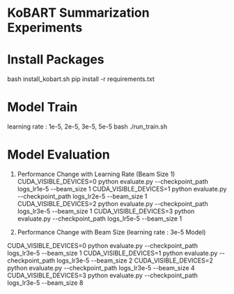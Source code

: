 # KoBART Summarization Experiments

# Install Packages

bash install_kobart.sh
pip install -r requirements.txt

# Model Train
learning rate : 1e-5, 2e-5, 3e-5, 5e-5
bash ./run_train.sh

# Model Evaluation

1) Performance Change with Learning Rate (Beam Size 1)
CUDA_VISIBLE_DEVICES=0 python evaluate.py --checkpoint_path logs_lr1e-5 --beam_size 1
CUDA_VISIBLE_DEVICES=1 python evaluate.py --checkpoint_path logs_lr2e-5 --beam_size 1
CUDA_VISIBLE_DEVICES=2 python evaluate.py --checkpoint_path logs_lr3e-5 --beam_size 1
CUDA_VISIBLE_DEVICES=3 python evaluate.py --checkpoint_path logs_lr5e-5 --beam_size 1

2) Performance Change with Beam Size (learning rate : 3e-5 Model)

CUDA_VISIBLE_DEVICES=0 python evaluate.py --checkpoint_path logs_lr3e-5 --beam_size 1
CUDA_VISIBLE_DEVICES=1 python evaluate.py --checkpoint_path logs_lr3e-5 --beam_size 2
CUDA_VISIBLE_DEVICES=2 python evaluate.py --checkpoint_path logs_lr3e-5 --beam_size 4
CUDA_VISIBLE_DEVICES=3 python evaluate.py --checkpoint_path logs_lr3e-5 --beam_size 8
